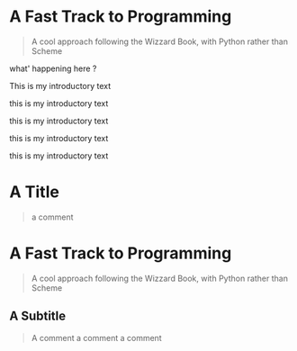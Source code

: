 # A Fast Track to Programming
> A cool approach following the Wizzard Book, with Python rather than Scheme


what' happening here ?

This is my introductory text

this is my introductory text

this is my introductory text

this is my introductory text

this is my introductory text

# A Title
> a comment

# A Fast Track to Programming
> A cool approach following the Wizzard Book, with Python rather than Scheme

## A Subtitle
> A comment
> a comment
> a comment
